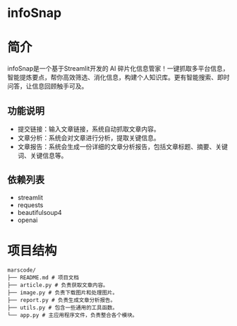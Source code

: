 # infoSnap

# 简介
infoSnap是一个基于Streamlit开发的 AI 碎片化信息管家！一键抓取多平台信息，智能提炼要点，帮你高效筛选、消化信息，构建个人知识库。更有智能搜索、即时问答，让信息回顾触手可及。

## 功能说明
- 提交链接：输入文章链接，系统自动抓取文章内容。
- 文章分析：系统会对文章进行分析，提取关键信息。
- 文章报告：系统会生成一份详细的文章分析报告，包括文章标题、摘要、关键词、关键信息等。

## 依赖列表
- streamlit
- requests
- beautifulsoup4
- openai

# 项目结构
```
marscode/
├── README.md # 项目文档
├── article.py # 负责获取文章内容。
├── image.py # 负责下载图片和处理图片。
├── report.py # 负责生成文章分析报告。
├── utils.py # 包含一些通用的工具函数。
└── app.py # 主应用程序文件，负责整合各个模块。
```


